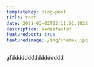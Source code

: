 ```yaml
---
templateKey: blog-post
title: test
date: 2021-03-02T23:11:51.182Z
description: asdasfasfaf
featuredpost: true
featuredimage: /img/chemex.jpg
---
```

gfdddddddddddddddd
